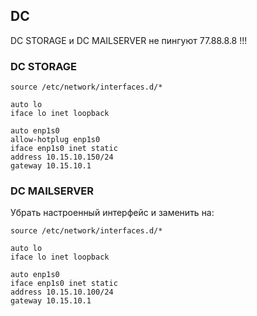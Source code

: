 ## DC


DC STORAGE и DC MAILSERVER не пингуют 77.88.8.8 !!!

### DC STORAGE

```
source /etc/network/interfaces.d/*

auto lo
iface lo inet loopback

auto enp1s0
allow-hotplug enp1s0
iface enp1s0 inet static
address 10.15.10.150/24
gateway 10.15.10.1
```

### DC MAILSERVER
Убрать настроенный интерфейс и заменить на:

```
source /etc/network/interfaces.d/*

auto lo
iface lo inet loopback

auto enp1s0
iface enp1s0 inet static
address 10.15.10.100/24
gateway 10.15.10.1
```